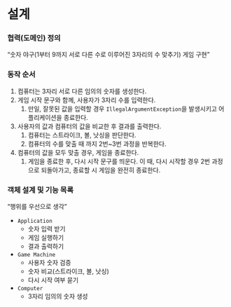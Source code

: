 # 설계

### 협력(도메인) 정의

“숫자 야구(1부터 9까지 서로 다른 수로 이루어진 3자리의 수 맞추기) 게임 구현”

### 동작 순서

1. 컴퓨터는 3자리 서로 다른 임의의 숫자를 생성한다.
2. 게임 시작 문구와 함께, 사용자가 3자리 수를 입력한다.
    1. 만일, 잘못된 값을 입력할 경우 `IllegalArgumentException`을 발생시키고 어플리케이션을 종료한다.
3. 사용자의 값과 컴퓨터의 값을 비교한 후 결과를 출력한다.
    1. 컴퓨터는 스트라이크, 볼, 낫싱을 판단한다.
    2. 컴퓨터의 수를 맞출 때 까지 2번~3번 과정을 반복한다.
4. 컴퓨터의 값을 모두 맞출 경우, 게임을 종료한다.
    1. 게임을 종료한 후, 다시 시작 문구를 띄운다. 이 때, 다시 시작할 경우 2번 과정으로 되돌아가고, 종료할 시 게임을 완전히 종료한다.

### 객체 설계 및 기능 목록

“행위를 우선으로 생각”

- `Application`
    - 숫자 입력 받기
    - 게임 실행하기
    - 결과 출력하기
- `Game Machine`
    - 사용자 숫자 검증
    - 숫자 비교(스트라이크, 볼, 낫싱)
    - 다시 시작 여부 묻기
- `Computer`
    - 3자리 임의의 숫자 생성
